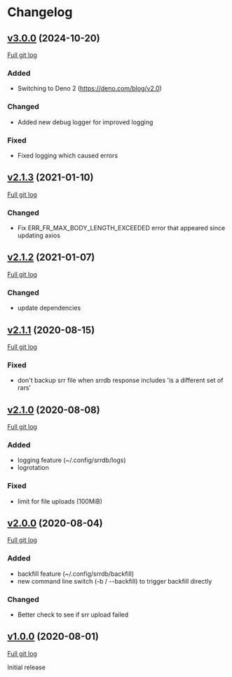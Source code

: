 # Changelog

## [v3.0.0](https://github.com/peps1/srrup/tree/v3.0.0) (2024-10-20)

[Full git log](https://github.com/peps1/srrup/compare/v2.1.3...v3.0.0)

### Added

- Switching to Deno 2 (https://deno.com/blog/v2.0)

### Changed
- Added new debug logger for improved logging

### Fixed
- Fixed logging which caused errors

## [v2.1.3](https://github.com/peps1/srrup/tree/v2.1.3) (2021-01-10)

[Full git log](https://github.com/peps1/srrup/compare/v2.1.2...v2.1.3)

### Changed

- Fix ERR_FR_MAX_BODY_LENGTH_EXCEEDED error that appeared since updating axios

## [v2.1.2](https://github.com/peps1/srrup/tree/v2.1.2) (2021-01-07)

[Full git log](https://github.com/peps1/srrup/compare/v2.1.1...v2.1.2)

### Changed

- update dependencies

## [v2.1.1](https://github.com/peps1/srrup/tree/v2.1.1) (2020-08-15)

[Full git log](https://github.com/peps1/srrup/compare/v2.1.0...v2.1.1)

### Fixed

- don't backup srr file when srrdb response includes 'is a different set of
  rars'

## [v2.1.0](https://github.com/peps1/srrup/tree/v2.1.0) (2020-08-08)

[Full git log](https://github.com/peps1/srrup/compare/v2.0.0-beta.1...v2.1.0)

### Added

- logging feature (~/.config/srrdb/logs)
- logrotation

### Fixed

- limit for file uploads (100MiB)

## [v2.0.0](https://github.com/peps1/srrup/tree/v2.0.0-beta.1) (2020-08-04)

[Full git log](https://github.com/peps1/srrup/compare/v1.0.0-beta.4...v2.0.0-beta.1)

### Added

- backfill feature (~/.config/srrdb/backfill)
- new command line switch (-b / --backfill) to trigger backfill directly

### Changed

- Better check to see if srr upload failed

## [v1.0.0](https://github.com/peps1/srrup/tree/v1.0.0-beta.4) (2020-08-01)

[Full git log](https://github.com/peps1/srrup/compare/40204681df9d18e5a376407564dc3585d2bcef3d...v1.0.0-beta.4)

Initial release
